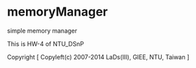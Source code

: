 memoryManager
==============

simple memory manager

This is HW-4 of NTU_DSnP

Copyright [ Copyleft(c) 2007-2014 LaDs(III), GIEE, NTU, Taiwan ]
